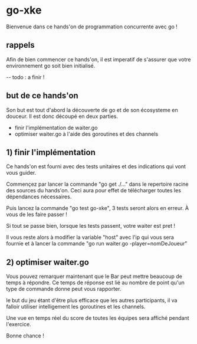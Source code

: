 # go-xke

Bienvenue dans ce hands'on de programmation concurrente avec go !

## rappels

Afin de bien commencer ce hands'on, il est imperatif de s'assurer que votre environnement go soit bien initialisé.

-- todo : a finir !

## but de ce hands'on

Son but est tout d'abord la découverte de go et de son écosysteme en douceur. Il est donc découpé en deux parties.

- finir l'implémentation de waiter.go
- optimiser waiter.go à l'aide des goroutines et des channels

## 1) finir l'implémentation

Ce hands'on est fourni avec des tests unitaires et des indications qui vont vous guider.

Commençez par lancer la commande "go get ./..." dans le repertoire racine des sources du hands'on. Ceci aura pour effet
de télécharger toutes les dépendances nécessaires.

Puis lancez la commande "go test go-xke", 3 tests seront alors en erreur. À vous de les faire passer !

Si tout se passe bien, lorsque les tests passent, votre waiter est pret !

Il vous reste alors à modifier la variable "host" avec l'ip qui vous sera fournie et à lancer la commande
"go run waiter.go -player=nomDeJoueur"

## 2) optimiser waiter.go

Vous pouvez remarquer maintenant que le Bar peut mettre beaucoup de temps à répondre. Ce temps de réponse est lié au nombre
de point qu'un type de commande donne peut vous rapporter.

le but du jeu étant d'être plus efficace que les autres participants, il va falloir utiliser intelligement les goroutines et les channels.

Une vue en temps réel du score de toutes les équipes sera affiché pendant l'exercice. 
 
Bonne chance !




